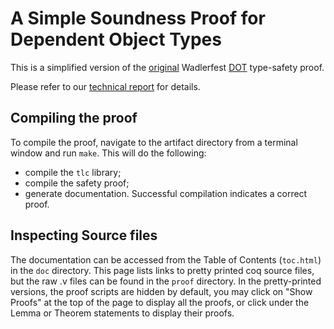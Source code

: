 # A Simple Soundness Proof for Dependent Object Types

This is a simplified version of the [original](https://github.com/samuelgruetter/dot-calculus) Wadlerfest [DOT](http://infoscience.epfl.ch/record/215280/files/paper_1.pdf) type-safety proof.

Please refer to our [technical report](https://arxiv.org/abs/1706.03814) for details.

## Compiling the proof

To compile the proof, navigate to the artifact directory from a terminal window and run `make`. This will do the following:
* compile the `tlc` library;
* compile the safety proof;
* generate documentation.
Successful compilation indicates a correct proof.

## Inspecting Source files

The documentation can be accessed from the Table of Contents (`toc.html`) in the `doc` directory. This page lists links to pretty printed coq source files, but the raw .v files can be found in the `proof` directory. In the pretty-printed versions, the proof scripts are hidden by default, you may click on "Show Proofs" at the top of the page to display all the proofs, or click under the Lemma or Theorem statements to display their proofs.

